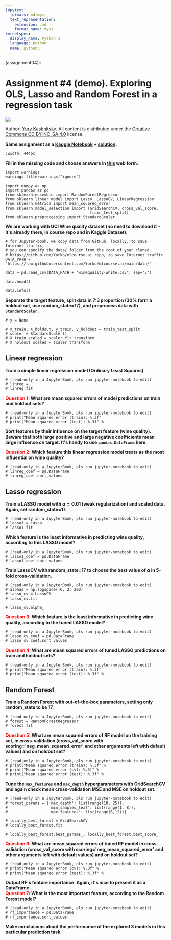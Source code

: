 ```yaml
---
jupytext:
  formats: md:myst
  text_representation:
    extension: .md
    format_name: myst
kernelspec:
  display_name: Python 3
  language: python
  name: python3
---
```


(assignment04)=

# Assignment #4 (demo). Exploring OLS, Lasso and Random Forest in a regression task

<img src="https://habrastorage.org/webt/ia/m9/zk/iam9zkyzqebnf_okxipihkgjwnw.jpeg" />

Author: [Yury Kashnitsky](https://www.linkedin.com/in/kashnitskiy/). All content is distributed under the [Creative Commons CC BY-NC-SA 4.0](https://creativecommons.org/licenses/by-nc-sa/4.0/) license.

**Same assignment as a [Kaggle Notebook](https://www.kaggle.com/kashnitsky/a6-demo-linear-models-and-rf-for-regression) + [solution](https://www.kaggle.com/kashnitsky/a6-demo-regression-solution).**  

```{figure} /_static/img/wine_quality.jpg
:width: 444px
```

**Fill in the missing code and choose answers in [this](https://docs.google.com/forms/d/1aHyK58W6oQmNaqEfvpLTpo6Cb0-ntnvJ18rZcvclkvw/edit) web form.**


```{code-cell} ipython3
import warnings
warnings.filterwarnings("ignore")

import numpy as np
import pandas as pd
from sklearn.ensemble import RandomForestRegressor
from sklearn.linear_model import Lasso, LassoCV, LinearRegression
from sklearn.metrics import mean_squared_error
from sklearn.model_selection import (GridSearchCV, cross_val_score,
                                     train_test_split)
from sklearn.preprocessing import StandardScaler
```

**We are working with UCI Wine quality dataset (no need to download it – it's already there, in course repo and in Kaggle Dataset).**


```{code-cell} ipython3
# for Jupyter-book, we copy data from GitHub, locally, to save Internet traffic,
# you can specify the data/ folder from the root of your cloned
# https://github.com/Yorko/mlcourse.ai repo, to save Internet traffic
DATA_PATH = "https://raw.githubusercontent.com/Yorko/mlcourse.ai/main/data/"
```


```{code-cell} ipython3
data = pd.read_csv(DATA_PATH + "winequality-white.csv", sep=";")
```


```{code-cell} ipython3
data.head()
```


```{code-cell} ipython3
data.info()
```

**Separate the target feature, split data in 7:3 proportion (30% form a holdout set, use random_state=17), and preprocess data with `StandardScaler`.**


```{code-cell} ipython3
# y = None

# X_train, X_holdout, y_train, y_holdout = train_test_split
# scaler = StandardScaler()
# X_train_scaled = scaler.fit_transform
# X_holdout_scaled = scaler.transform
```

## Linear regression

**Train a simple linear regression model (Ordinary Least Squares).**


```{code-cell} ipython3
# (read-only in a JupyterBook, pls run jupyter-notebook to edit)
# linreg =
# linreg.fit
```

**<font color='red'>Question 1:</font> What are mean squared errors of model predictions on train and holdout sets?**


```{code-cell} ipython3
# (read-only in a JupyterBook, pls run jupyter-notebook to edit)
# print("Mean squared error (train): %.3f"
# print("Mean squared error (test): %.3f" %
```

**Sort features by their influence on the target feature (wine quality). Beware that both large positive and large negative coefficients mean large influence on target. It's handy to use `pandas.DataFrame` here.**

**<font color='red'>Question 2:</font> Which feature this linear regression model treats as the most influential on wine quality?**


```{code-cell} ipython3
# (read-only in a JupyterBook, pls run jupyter-notebook to edit)
# linreg_coef = pd.DataFrame
# linreg_coef.sort_values
```

## Lasso regression

**Train a LASSO model with $\alpha = 0.01$ (weak regularization) and scaled data. Again, set random_state=17.**


```{code-cell} ipython3
# (read-only in a JupyterBook, pls run jupyter-notebook to edit)
# lasso1 = Lasso
# lasso1.fit
```

**Which feature is the least informative in predicting wine quality, according to this LASSO model?**


```{code-cell} ipython3
# (read-only in a JupyterBook, pls run jupyter-notebook to edit)
# lasso1_coef = pd.DataFrame
# lasso1_coef.sort_values
```

**Train LassoCV with random_state=17 to choose the best value of $\alpha$ in 5-fold cross-validation.**


```{code-cell} ipython3
# (read-only in a JupyterBook, pls run jupyter-notebook to edit)
# alphas = np.logspace(-6, 2, 200)
# lasso_cv = LassoCV
# lasso_cv.fit
```


```{code-cell} ipython3
# lasso_cv.alpha_
```

**<font color='red'>Question 3:</font> Which feature is the least informative in predicting wine quality, according to the tuned LASSO model?**


```{code-cell} ipython3
# (read-only in a JupyterBook, pls run jupyter-notebook to edit)
# lasso_cv_coef = pd.DataFrame
# lasso_cv_coef.sort_values
```

**<font color='red'>Question 4:</font> What are mean squared errors of tuned LASSO predictions on train and holdout sets?**


```{code-cell} ipython3
# (read-only in a JupyterBook, pls run jupyter-notebook to edit)
# print("Mean squared error (train): %.3f"
# print("Mean squared error (test): %.3f" %
```

## Random Forest

**Train a Random Forest with out-of-the-box parameters, setting only random_state to be 17.**


```{code-cell} ipython3
# (read-only in a JupyterBook, pls run jupyter-notebook to edit)
# forest = RandomForestRegressor
# forest.fit
```

**<font color='red'>Question 5:</font> What are mean squared errors of RF model on the training set, in cross-validation (cross_val_score with scoring='neg_mean_squared_error' and other arguments left with default values) and on holdout set?**


```{code-cell} ipython3
# (read-only in a JupyterBook, pls run jupyter-notebook to edit)
# print("Mean squared error (train): %.3f" %
# print("Mean squared error (cv): %.3f" %
# print("Mean squared error (test): %.3f" %
```

**Tune the `max_features` and `max_depth` hyperparameters with GridSearchCV and again check mean cross-validation MSE and MSE on holdout set.**


```{code-cell} ipython3
# (read-only in a JupyterBook, pls run jupyter-notebook to edit)
# forest_params = {'max_depth': list(range(10, 25)),
#                  'min_samples_leaf': list(range(1, 8)),
#                  'max_features': list(range(6,12))}

# locally_best_forest = GridSearchCV
# locally_best_forest.fit
```


```{code-cell} ipython3
# locally_best_forest.best_params_, locally_best_forest.best_score_
```

**<font color='red'>Question 6:</font> What are mean squared errors of tuned RF model in cross-validation (cross_val_score with scoring='neg_mean_squared_error' and other arguments left with default values) and on holdout set?**


```{code-cell} ipython3
# (read-only in a JupyterBook, pls run jupyter-notebook to edit)
# print("Mean squared error (cv): %.3f" %
# print("Mean squared error (test): %.3f" %
```

**Output RF's feature importance. Again, it's nice to present it as a DataFrame.**<br>
**<font color='red'>Question 7:</font> What is the most important feature, according to the Random Forest model?**


```{code-cell} ipython3
# (read-only in a JupyterBook, pls run jupyter-notebook to edit)
# rf_importance = pd.DataFrame  
# rf_importance.sort_values  
```

**Make conclusions about the performance of the explored 3 models in this particular prediction task.**
